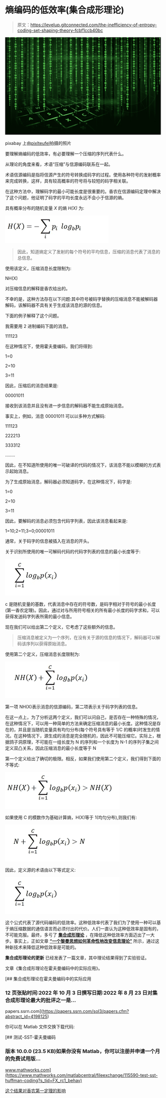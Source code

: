# 熵编码的低效率(集合成形理论)

> 原文：<https://levelup.gitconnected.com/the-inefficiency-of-entropy-coding-set-shaping-theory-fcbf1ccb40bc>

![](img/19e83803d2e007cf43bbe39b22b03b61.png)

pixabay 上由[pixlteufel](https://pixabay.com/it/users/pixxlteufel-117549/)拍摄的照片

要理解熵编码的低效率，有必要理解一个压缩的序列代表什么。

从理论的角度来看，术语“压缩”与信源编码联系在一起。

术语信源编码是指将信源产生的符号转换成码字的过程。使用各种符号的发射概率来完成转换，这样，具有较高概率的符号将与较短的码字相关联。

在这种方法中，理解码字的最小可能长度是很重要的。香农在信源编码定理中解决了这个问题，他证明了码字的平均长度永远不会小于信源的熵。

具有概率分布的随机变量 *X* 的熵 *H(X)* 为:

![](img/458e27771743340705f1153cf178a59d.png)

> 因此，知道熵定义了发射的每个符号的平均信息，压缩的消息代表了消息的总信息。

使用该定义，压缩消息长度限制为:

NH(X)

对压缩信息的解释是香农给出的。

不幸的是，这种方法存在以下问题:其中符号被码字替换的压缩消息不能被解码器解码，该解码器不具有关于生成该消息的源的信息。

下面的例子解释了这个问题。

我需要用 2 进制编码下面的消息。

111123

在这种情况下，使用霍夫曼编码，我们将得到:

1=0

2=10

3=11

因此，压缩后的消息结果是:

00001011

接收到该消息并且没有进一步信息的解码器不能生成原始消息。

事实上，例如，消息 00001011 可以以多种方式解码:

111123

222213

333312

……..

因此，在不知道所使用的唯一可破译的代码的情况下，该消息不能以模糊的方式表示起始消息。

为了生成原始消息，解码器必须知道码字，在这种情况下，码字是:

1=0

2=10

3=11

因此，要解码的消息必须包含代码字列表，因此该消息看起来是:

1=10;2=11;3=0;00001011

通常，关于码字的信息被插入在消息的开头。

关于识别所使用的唯一可解码代码的代码字列表的信息的最小长度等于:

![](img/4d5cc7af4fdb342f8dec9b33d87966d1.png)

c 是随机变量的基数，代表消息中存在的符号数，是码字相对于符号的最小长度(第一香农定理)。因此，通过对与所用符号相关的所有最小长度的码字求和，可以获得发送码字列表所需的最小信息。

现在我们可以给出第二个定义，它考虑了这些额外的信息。

> 压缩消息被定义为一个序列，在没有关于源的信息的情况下，解码器可以解码该序列以获得原始消息。

使用第二个定义，压缩消息长度限制为:

![](img/90cfdc30822220c45e73cb0fa42117e7.png)

第一项 NH(X)表示消息的信源编码，第二项表示关于码字列表的信息。

在这一点上，为了分析这两个定义，我们可以问自己，是否存在一种特殊的情况，在这种情况下，可以用一种简单的方法来确定压缩消息的最小长度。这种情况是存在的，并且是当随机变量具有均匀分布(每个符号具有等于 1/C 的概率)时发生的情况。在这种情况下，源生成的消息是完全随机的，因此不可能压缩它。实际上，根据鸽子洞原理，不可能在一组长度为 N 的序列和一个长度为 N-1 的序列子集之间定义双凸关系，因此压缩消息的最小长度等于 N

第一个定义给出了确切的极限。相反，如果我们使用第二个定义，我们得到下面的不等式:

![](img/dabd2f98deaf871d81bbc580c129e5b2.png)

如果使用 C 的模数作为基础计算熵，H(X)等于 1(均匀分布),则我们有:

![](img/2da553838fb7fd942b00454e349a0efb.png)

因此，定义源的术语由以下等式定义:

![](img/4d5cc7af4fdb342f8dec9b33d87966d1.png)

这个公式代表了源代码编码的低效率。这种低效率代表了我们为了使用一种可以基于熵压缩数据的通信语言而必须付出的代价。人们一直认为这种低效率是固有的，不可能克服。最终，多亏了 [**集合成形理论**](https://www.scienceopen.com/hosted-document?doi=10.14293/S2199-1006.1.SOR-.PPPWXAY.v1) ，在降低这种低效率方面迈出了一大步。事实上，正如文章 [**“一个黎曼思想如何革命性地改变信息理论”**](https://medium.com/codex/as-one-riemann-idea-it-is-revolutionizing-information-theory-set-shaping-theory-entropy-coding-f9e0549e9c29) 所示，通过这种新技术来降低这种低效率是可能的。

**集合成形理论的更新**
已经发表了一篇文章，其中理论结果得到了实验验证。

文章《集合成形理论在霍夫曼编码中的实际应用》。

 [## 集合成形理论在霍夫曼编码中的实际应用

### 12 页张贴时间:2022 年 10 月 3 日撰写日期:2022 年 8 月 23 日对集合成形理论最大的批评之一是…

papers.ssrn.com](https://papers.ssrn.com/sol3/papers.cfm?abstract_id=4198125) 

你可以在 Matlab 文件交换下载代码:

[](https://www.mathworks.com/matlabcentral/fileexchange/115590-test-sst-huffman-coding?s_tid=FX_rc1_behav) [## 测试-SST-霍夫曼编码

### 版本 10.0.0 (23.5 KB)如果你没有 Matlab，你可以注册并申请一个月的免费试用版…

www.mathworks.com](https://www.mathworks.com/matlabcentral/fileexchange/115590-test-sst-huffman-coding?s_tid=FX_rc1_behav) 

[这个结果对香农第一定理的影响](https://www.academia.edu/88056303/Consequences_of_the_practical_application_of_set_shaping_theory_on_Shannon_s_first_theorem)